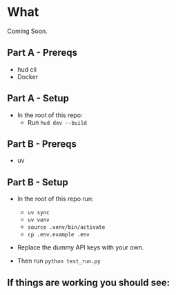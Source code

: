 # What
Coming Soon.

## Part A - Prereqs
- hud cli
- Docker


## Part A - Setup
- In the root of this repo:
    - Run `hud dev --build`

## Part B - Prereqs
- uv

## Part B - Setup
- In the root of this repo run: 
    - `uv sync`
    - `uv venv`
    - `source .venv/bin/activate`
    - `cp .env.example .env`

- Replace the dummy API keys with your own.

- Then run `python test_run.py`

## If things are working you should see:
